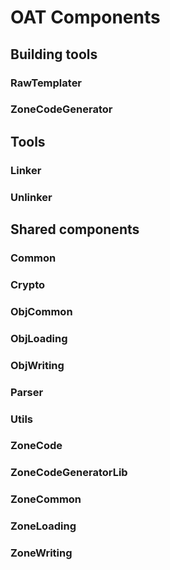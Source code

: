 # OAT Components

## Building tools
### RawTemplater
### ZoneCodeGenerator

## Tools
### Linker
### Unlinker

## Shared components

### Common
### Crypto
### ObjCommon
### ObjLoading
### ObjWriting
### Parser
### Utils
### ZoneCode
### ZoneCodeGeneratorLib
### ZoneCommon
### ZoneLoading
### ZoneWriting